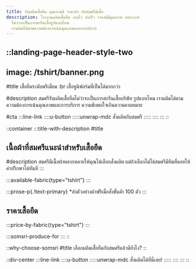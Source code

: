 ```yaml
---
title: รับผลิตเสื้อยืด คุณภาพดี ราคาส่ง กับสมศรีมีเสื้อ
description: โรงงานผลิตเสื้อยืด งานไว ส่งเร็ว ราคาดีมีคุณภาพ ครบวงจร
  ไม่ว่าจะเป็นการสกรีนเสื้อรูปแบบไหน
  เราผลิตได้ตามความต้องการเน้นคุณภาพและการบริการ
---
```


::landing-page-header-style-two
---
image: /tshirt/banner.png
---
#title
เสื้อยืดระดับพรีเมี่ยม :br เสื้อยูนิฟอร์มที่เป็นได้มากกว่า

#description
สมศรีรับผลิตเสื้อยืดไม่ว่าจะเป็นการสกรีนเสื้อบริษัท รูปแบบไหน เราผลิตได้ตามความต้องการเน้นคุณภาพและการบริการ ความพึงพอใจเกินความคาดหมาย

#cta
  :::line-link
    ::::u-button
      :::::unwrap-mdc
      สั่งผลิตกับสมศรี
      :::::
    ::::
  :::
::

::container
  :::title-with-description
  #title
  ## เนื้อผ้าที่สมศรีแนะนำสำหรับเสื้อยืด
  
  #description
  สมศรีมีเนื้อผ้าหลากหลายให้คุณได้เลือกสั่งผลิต แต่ถ้าเลือกไม่ได้สมศรีมีทีมที่คอยให้คำปรึกษาได้ทันที
  :::

  :::available-fabric{type="tshirt"}
  :::

  :::prose-p{.!text-primary}
  *ส่งตัวอย่างผ้าฟรีเมื่อสั่งขั้นต่ำ 100 ตัว
  :::

## ราคาเสื้อยืด

  :::price-by-fabric{type="tshirt"}
  :::

  :::somsri-produce-for
  :::
::

::why-choose-somsri
#title
เลือกผลิตเสื้อยืดกับสมศรีแล้วดียังไง?
::

::div-center
  :::line-link
    ::::u-button
      :::::unwrap-mdc
      สั่งผลิตได้ที่นี่เลย!
      :::::
    ::::
  :::
::
